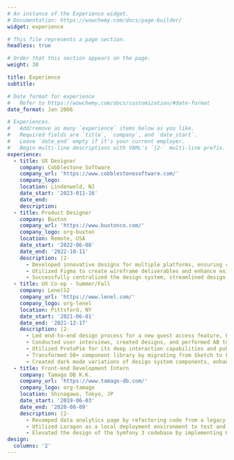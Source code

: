 ```yaml
---
# An instance of the Experience widget.
# Documentation: https://wowchemy.com/docs/page-builder/
widget: experience

# This file represents a page section.
headless: true

# Order that this section appears on the page.
weight: 30

title: Experience
subtitle:

# Date format for experience
#   Refer to https://wowchemy.com/docs/customization/#date-format
date_format: Jan 2006

# Experiences.
#   Add/remove as many `experience` items below as you like.
#   Required fields are `title`, `company`, and `date_start`.
#   Leave `date_end` empty if it's your current employer.
#   Begin multi-line descriptions with YAML's `|2-` multi-line prefix.
experience:
  - title: UX Designer
    company: Cobblestone Software
    company_url: 'https://www.cobblestonesoftware.com/'
    company_logo: 
    location: Lindenwold, NJ
    date_start: '2023-011-16'
    date_end: 
    description: 
  - title: Product Designer
    company: Buxton
    company_url: 'https://www.buxtonco.com/'
    company_logo: org-buxton
    location: Remote, USA
    date_start: '2022-06-08'
    date_end: '2022-10-11'
    description: |2-  
      - Developed innovative designs for multiple platforms, ensuring close alignment with development goals and specializing in data-driven solutions; successfully launched 3 products with 100+ screens in 3 months.
      - Utilized Figma to create wireframe deliverables and enhance existing designs.
      - Successfully centralized the design system, streamlined design systems, and saved 2-3 hours of design time per week.
  - title: UX Co-op - Summer/Fall
    company: LenelS2
    company_url: 'https://www.lenel.com/'
    company_logo: org-lenel
    location: Pittsford, NY
    date_start: '2021-06-01'
    date_end: '2021-12-17'
    description: |2-  
      - Led end-to-end design process for a new guest access feature, Elements; maintained and evolved the design system, ensuring completeness by adding missing components and optimizing existing ones.
      - Conducted user interviews, created designs, and performed AB testing for a video security solution, resulting in actionable insights and improved user experience.
      - Utilized ProtoPie for its deep interaction capabilities and published results to confluence.
      - Transformed 50+ component library by migrating from Sketch to Figma, enhancing usability and consistency for designers within a dynamic design system. 
      - Created dark mode variations of design system components, enhancing visual options for user experience.
  - title: Front-end Development Intern 
    company: Tamago DB K.K.
    company_url: 'https://www.tamago-db.com/'
    company_logo: org-tamago
    location: Shinagawa, Tokyo, JP
    date_start: '2019-06-03'
    date_end: '2020-08-09'
    description: |2-
      - Revamped data analytics page by refactoring code from a legacy Google Charts library to a modern C3.js library, enhancing visualizations and improving user experience.
      - Utilized Laragon as a local deployment environment to test and debug code, ensuring functionality.
      - Elevated the design of the Symfony 3 codebase by implementing HTML, CSS, and JavaScript updates, resulting in a more visually appealing and user-friendly interface.
design:
  columns: '2'
---
```

